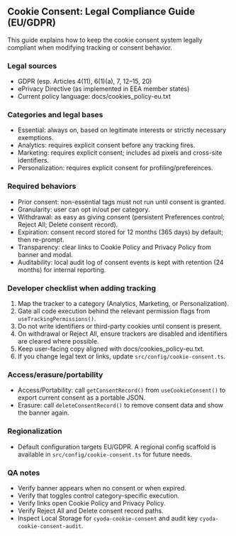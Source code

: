 ## Cookie Consent: Legal Compliance Guide (EU/GDPR)

This guide explains how to keep the cookie consent system legally compliant when modifying tracking or consent behavior.

### Legal sources
- GDPR (esp. Articles 4(11), 6(1)(a), 7, 12–15, 20)
- ePrivacy Directive (as implemented in EEA member states)
- Current policy language: docs/cookies_policy-eu.txt

### Categories and legal bases
- Essential: always on, based on legitimate interests or strictly necessary exemptions.
- Analytics: requires explicit consent before any tracking fires.
- Marketing: requires explicit consent; includes ad pixels and cross-site identifiers.
- Personalization: requires explicit consent for profiling/preferences.

### Required behaviors
- Prior consent: non-essential tags must not run until consent is granted.
- Granularity: user can opt in/out per category.
- Withdrawal: as easy as giving consent (persistent Preferences control; Reject All; Delete consent record).
- Expiration: consent record stored for 12 months (365 days) by default; then re-prompt.
- Transparency: clear links to Cookie Policy and Privacy Policy from banner and modal.
- Auditability: local audit log of consent events is kept with retention (24 months) for internal reporting.

### Developer checklist when adding tracking
1. Map the tracker to a category (Analytics, Marketing, or Personalization).
2. Gate all code execution behind the relevant permission flags from `useTrackingPermissions()`.
3. Do not write identifiers or third-party cookies until consent is present.
4. On withdrawal or Reject All, ensure trackers are disabled and identifiers are cleared where possible.
5. Keep user-facing copy aligned with docs/cookies_policy-eu.txt.
6. If you change legal text or links, update `src/config/cookie-consent.ts`.

### Access/erasure/portability
- Access/Portability: call `getConsentRecord()` from `useCookieConsent()` to export current consent as a portable JSON.
- Erasure: call `deleteConsentRecord()` to remove consent data and show the banner again.

### Regionalization
- Default configuration targets EU/GDPR. A regional config scaffold is available in `src/config/cookie-consent.ts` for future needs.

### QA notes
- Verify banner appears when no consent or when expired.
- Verify that toggles control category-specific execution.
- Verify links open Cookie Policy and Privacy Policy.
- Verify Reject All and Delete consent record paths.
- Inspect Local Storage for `cyoda-cookie-consent` and audit key `cyoda-cookie-consent-audit`.

